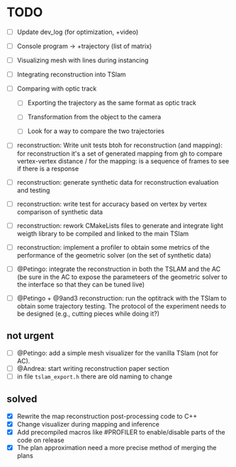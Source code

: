 # TODO
- [ ] Update dev_log (for optimization, +video)
- [ ] Console program -> +trajectory (list of matrix)
- [ ] Visualizing mesh with lines during instancing
- [ ] Integrating reconstruction into TSlam
- [ ] Comparing with optic track
  - [ ] Exporting the trajectory as the same format as optic track
  - [ ] Transformation from the object to the camera
  - [ ] Look for a way to compare the two trajectories


- [ ] reconstruction: Write unit tests btoh for reconstruction (and mapping): for reconstruction it's a set of generated mapping from gh to compare vertex-vertex distance / for the mapping: is a sequence of frames to see if there is a response
- [ ] reconstruction: generate synthetic data for reconstruction evaluation and testing
- [ ] reconstruction: write test for accuracy based on vertex by vertex comparison of synthetic data

- [ ] reconstruction: rework CMakeLists files to generate and integrate light weigth library to be compiled and linked to the main TSlam
- [ ] reconstruction: implement a profiler to obtain some metrics of the performance of the geometric solver (on the set of synthetic data)

- [ ] @Petingo: integrate the reconstruction in both the TSLAM and the AC (be sure in the AC to expose the parameteers of the geometric solver to the interface so that they can be tuned live)
- [ ] @Petingo + @9and3 reconstruction: run the optitrack with the TSlam to obtain some trajectory testing. The protocol of the experiment needs to be designed (e.g., cutting pieces while doing it?)

## not urgent
- [ ] @Petingo: add a simple mesh visualizer for the vanilla TSlam (not for AC).
- [ ] @Andrea: start writing reconstruction paper section
- [ ] in file `tslam_export.h` there are old naming to change

## solved
- [x] Rewrite the map reconstruction post-processing code to C++
- [x] Change visualizer during mapping and inference
- [x] Add precompiled macros like #PROFILER to enable/disable parts of the code on release
- [x] The plan approximation need a more precise method of merging the plans
